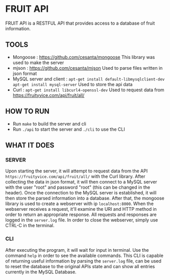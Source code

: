 # FRUIT API

FRUIT API is a RESTFUL API that provides access to a database of fruit information.

## TOOLS

- Mongoose : https://github.com/cesanta/mongoose
This library was used to make the server
- mjson : https://github.com/cesanta/mjson
Used to parse files written in json format
- MySQL server and client : ```apt-get install default-libmysqlclient-dev``` ```apt-get install mysql-server```
Used to store the api data
- Curl : ```apt-get install libcurl4-openssl-dev```
Used to request data from https://fruityvice.com/api/fruit/all/

## HOW TO RUN

- Run ```make``` to build the server and cli
- Run ```./api``` to start the server and ```./cli``` to use the CLI
  
## WHAT IT DOES

### SERVER

Upon starting the server, it will attempt to request data from the API ```https://fruityvice.com/api/fruit/all/``` with the Curl library.
After collecting the data in json format, it will then connect to a MySQL server with the user "root" and password "root" (this can be changed in the header).
Once the connection to the MySQL server is established, it will then store the parsed information into a database.
After that, the mongoose library is used to create a webserver with ip ```localhost:8000```.
When the webserver receives a request, it'll examine the URI and HTTP method in order to return an appropriate response.
All requests and responses are logged in the ```server.log``` file.
In order to close the webserver, simply use CTRL-C in the terminal.

### CLI

After executing the program, it will wait for input in terminal.
Use the command ```help``` in order to see the available commands.
This CLI is capable of returning useful information by parsing the ```server.log``` file, can be used to reset the database to the original APIs state and can show all entries currently in the MySQL Database.
